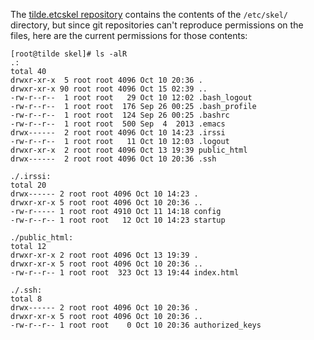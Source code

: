 The [tilde.etcskel repository](https://github.com/tildeclub/tilde.etcskel) contains the contents of the `/etc/skel/` directory, but since git repositories can't reproduce permissions on the files, here are the current permissions for those contents:

```
[root@tilde skel]# ls -alR
.:
total 40
drwxr-xr-x  5 root root 4096 Oct 10 20:36 .
drwxr-xr-x 90 root root 4096 Oct 15 02:39 ..
-rw-r--r--  1 root root   29 Oct 10 12:02 .bash_logout
-rw-r--r--  1 root root  176 Sep 26 00:25 .bash_profile
-rw-r--r--  1 root root  124 Sep 26 00:25 .bashrc
-rw-r--r--  1 root root  500 Sep  4  2013 .emacs
drwx------  2 root root 4096 Oct 10 14:23 .irssi
-rw-r--r--  1 root root   11 Oct 10 12:03 .logout
drwxr-xr-x  2 root root 4096 Oct 13 19:39 public_html
drwx------  2 root root 4096 Oct 10 20:36 .ssh

./.irssi:
total 20
drwx------ 2 root root 4096 Oct 10 14:23 .
drwxr-xr-x 5 root root 4096 Oct 10 20:36 ..
-rw-r----- 1 root root 4910 Oct 11 14:18 config
-rw-r--r-- 1 root root   12 Oct 10 14:23 startup

./public_html:
total 12
drwxr-xr-x 2 root root 4096 Oct 13 19:39 .
drwxr-xr-x 5 root root 4096 Oct 10 20:36 ..
-rw-r--r-- 1 root root  323 Oct 13 19:44 index.html

./.ssh:
total 8
drwx------ 2 root root 4096 Oct 10 20:36 .
drwxr-xr-x 5 root root 4096 Oct 10 20:36 ..
-rw-r--r-- 1 root root    0 Oct 10 20:36 authorized_keys
```
